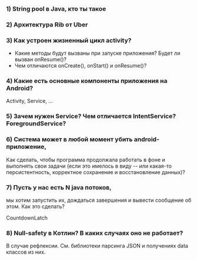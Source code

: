 ﻿### 1) String pool в Java, кто ты такое

### 2) Архитектура Rib от Uber

### 3) Как устроен жизненный цикл activity?

* Какие методы будут вызваны при запуске приложения? Будет ли вызван onResume()?
* Чем отличаются onCreate(), onStart() и onResume()?

### 4) Какие есть основные компоненты приложения на Android?

Activity, Service, ...

### 5) Зачем нужен Service? Чем отличается IntentService? ForegroundService?

### 6) Система может в любой момент убить android-приложение,

Как сделать, чтобы программа продолжала работать в фоне и выполнять свои задачи (если это имелось в виду -- или какая-то персистентность, корректное сохранение и восстановление данных)? 

### 7) Пусть у нас есть N java потоков, 

мы хотим запустить их, дождаться завершения и вывести сообщение об этом. Как это сделать?

CountdownLatch

### 8) Null-safety в Котлин? В каких случаях оно не работает?

В случае рефлексии. См. библиотеки парсинга JSON и получениях data классов из них.

